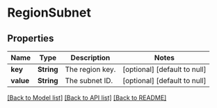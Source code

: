 # RegionSubnet
## Properties

| Name | Type | Description | Notes |
|------------ | ------------- | ------------- | -------------|
| **key** | **String** | The region key. | [optional] [default to null] |
| **value** | **String** | The subnet ID. | [optional] [default to null] |

[[Back to Model list]](../README.md#documentation-for-models) [[Back to API list]](../README.md#documentation-for-api-endpoints) [[Back to README]](../README.md)

